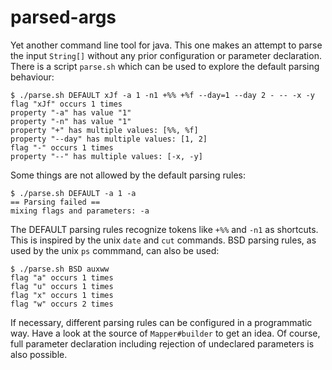 # parsed-args

Yet another command line tool for java.
This one makes an attempt to parse the input `String[]` without any prior configuration or parameter declaration.
There is a script `parse.sh` which can be used to explore the default parsing behaviour:

    $ ./parse.sh DEFAULT xJf -a 1 -n1 +%% +%f --day=1 --day 2 - -- -x -y
    flag "xJf" occurs 1 times
    property "-a" has value "1"
    property "-n" has value "1"
    property "+" has multiple values: [%%, %f]
    property "--day" has multiple values: [1, 2]
    flag "-" occurs 1 times
    property "--" has multiple values: [-x, -y]

Some things are not allowed by the default parsing rules:

    $ ./parse.sh DEFAULT -a 1 -a
    == Parsing failed ==
    mixing flags and parameters: -a

The DEFAULT parsing rules recognize tokens like `+%%` and `-n1` as shortcuts. 
This is inspired by the unix `date` and `cut` commands.
BSD parsing rules, as used by the unix `ps` commmand, can also be used:

    $ ./parse.sh BSD auxww
    flag "a" occurs 1 times
    flag "u" occurs 1 times
    flag "x" occurs 1 times
    flag "w" occurs 2 times

If necessary, different parsing rules can be configured in a programmatic way.
Have a look at the source of `Mapper#builder` to get an idea.
Of course, full parameter declaration including rejection of undeclared parameters is also possible.
